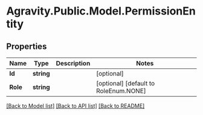 # Agravity.Public.Model.PermissionEntity

## Properties

Name | Type | Description | Notes
------------ | ------------- | ------------- | -------------
**Id** | **string** |  | [optional] 
**Role** | **string** |  | [optional] [default to RoleEnum.NONE]

[[Back to Model list]](../README.md#documentation-for-models) [[Back to API list]](../README.md#documentation-for-api-endpoints) [[Back to README]](../README.md)

